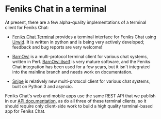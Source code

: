 # Feniks Chat in a terminal

At present, there are a few alpha-quality implementations of a terminal
client for Feniks Chat:

* [Feniks Chat Terminal](https://github.com/zulip/zulip-terminal) provides a
terminal interface for Feniks Chat using [Urwid](http://urwid.org). It is
written in python and is being very actively developed; feedback and
bug reports are very welcome!

* [BarnOwl](https://github.com/aglasgall/barnowl/tree/zulip) is a
multi-protocol terminal client for various chat systems, written in
Perl.  [BarnOwl itself](https://barnowl.mit.edu/) is very mature
software, and the Feniks Chat integration has been used for a few years, but
it isn't integrated into the mainline branch and needs work on
documentation.

* [Snipe](https://github.com/kcr/snipe) is relatively new
multi-protocol client for various chat systems, built on Python 3 and
asyncio.

Feniks Chat's web and mobile apps use the same REST API that we publish in
our [API documentation](/api), as do all three of these terminal
clients, so it should require only client-side work to build a
high quality terminal-based app for Feniks Chat.
